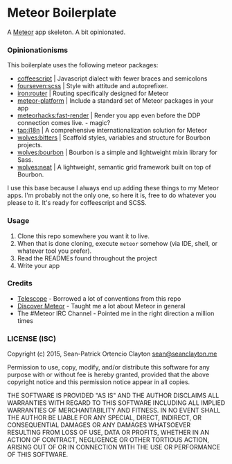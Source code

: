 # Meteor Boilerplate  
A [Meteor](https://meteor.com) app skeleton. A bit opinionated.

### Opinionationisms

This boilerplate uses the following meteor packages:

- [coffeescript]() | Javascript dialect with fewer braces and semicolons
- [fourseven:scss]() | Style with attitude and autoprefixer.
- [iron:router]() | Routing specifically designed for Meteor
- [meteor-platform]() | Include a standard set of Meteor packages in your app
- [meteorhacks:fast-render]() | Render you app even before the DDP connection comes live. - magic?
- [tap:i18n]() | A comprehensive internationalization solution for Meteor
- [wolves:bitters]() | Scaffold styles, variables and structure for Bourbon projects.
- [wolves:bourbon]() | Bourbon is a simple and lightweight mixin library for Sass.
- [wolves:neat]() | A lightweight, semantic grid framework built on top of Bourbon.

I use this base because I always end up adding these things to my Meteor apps. I'm probably not the only one, so here it is, free to do whatever you please to it. It's ready for coffeescript and SCSS.

### Usage

1. Clone this repo somewhere you want it to live.
2. When that is done cloning, execute `meteor` somehow (via IDE, shell, or whatever tool you prefer).
3. Read the READMEs found throughout the project
4. Write your app

### Credits

- [Telescope](https://github.com/TelescopeJS/Telescope) - Borrowed a lot of conventions from this repo
- [Discover Meteor](https://www.discovermeteor.com/) - Taught me a lot about Meteor in general
- The #Meteor IRC Channel - Pointed me in the right direction a million times

### LICENSE (ISC)

Copyright (c) 2015, Sean-Patrick Ortencio Clayton sean@seanclayton.me

Permission to use, copy, modify, and/or distribute this software for any purpose with or without fee is hereby granted, provided that the above copyright notice and this permission notice appear in all copies.

THE SOFTWARE IS PROVIDED "AS IS" AND THE AUTHOR DISCLAIMS ALL WARRANTIES WITH REGARD TO THIS SOFTWARE INCLUDING ALL IMPLIED WARRANTIES OF MERCHANTABILITY AND FITNESS. IN NO EVENT SHALL THE AUTHOR BE LIABLE FOR ANY SPECIAL, DIRECT, INDIRECT, OR CONSEQUENTIAL DAMAGES OR ANY DAMAGES WHATSOEVER RESULTING FROM LOSS OF USE, DATA OR PROFITS, WHETHER IN AN ACTION OF CONTRACT, NEGLIGENCE OR OTHER TORTIOUS ACTION, ARISING OUT OF OR IN CONNECTION WITH THE USE OR PERFORMANCE OF THIS SOFTWARE.
